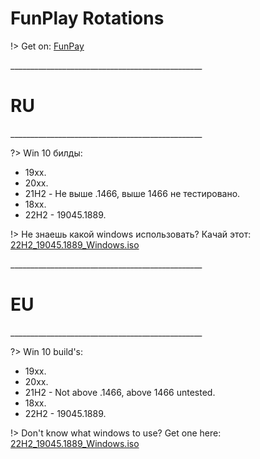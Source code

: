# FunPlay Rotations

!> Get on: <a href="//funpay.com/users/350736/">FunPay</a>

<p>________________________________________________</p> 

# RU

<p>________________________________________________</p> 

?> Win 10 билды:

* 19xx.
* 20xx. 
* 21H2 - Не выше .1466, выше 1466 не тестировано.
* 18xx. 
* 22H2 - 19045.1889.

!> Не знаешь какой windows использовать? Качай этот: <a href="//mega.nz/file/TlUQ2KjL#7RP95N0svzWWLGFT1VV5zWPNWtwXF24B8pru3cbql_4">22H2_19045.1889_Windows.iso</a>

<p>________________________________________________</p> 

# EU

<p>________________________________________________</p> 

?> Win 10 build's:

* 19xx.
* 20xx. 
* 21H2 - Not above .1466, above 1466 untested.
* 18xx. 
* 22H2 - 19045.1889.

!> Don't know what windows to use? Get one here: <a href="//mega.nz/file/TlUQ2KjL#7RP95N0svzWWLGFT1VV5zWPNWtwXF24B8pru3cbql_4">22H2_19045.1889_Windows.iso</a>



